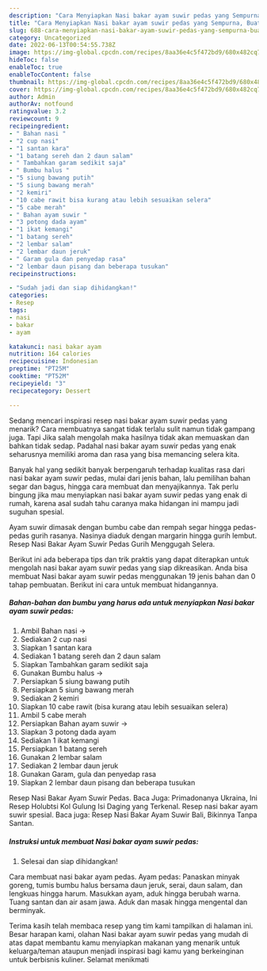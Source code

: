 ```yaml
---
description: "Cara Menyiapkan Nasi bakar ayam suwir pedas yang Sempurna, Buat Buka Puasa Menggugah Selera"
title: "Cara Menyiapkan Nasi bakar ayam suwir pedas yang Sempurna, Buat Buka Puasa Menggugah Selera"
slug: 688-cara-menyiapkan-nasi-bakar-ayam-suwir-pedas-yang-sempurna-buat-buka-puasa-menggugah-selera
category: Uncategorized
date: 2022-06-13T00:54:55.738Z
image: https://img-global.cpcdn.com/recipes/8aa36e4c5f472bd9/680x482cq70/nasi-bakar-ayam-suwir-pedas-foto-resep-utama.jpg
hideToc: false
enableToc: true
enableTocContent: false
thumbnail: https://img-global.cpcdn.com/recipes/8aa36e4c5f472bd9/680x482cq70/nasi-bakar-ayam-suwir-pedas-foto-resep-utama.jpg
cover: https://img-global.cpcdn.com/recipes/8aa36e4c5f472bd9/680x482cq70/nasi-bakar-ayam-suwir-pedas-foto-resep-utama.jpg
author: Admin
authorAv: notfound
ratingvalue: 3.2
reviewcount: 9
recipeingredient:
- " Bahan nasi "
- "2 cup nasi"
- "1 santan kara"
- "1 batang sereh dan 2 daun salam"
- " Tambahkan garam sedikit saja"
- " Bumbu halus "
- "5 siung bawang putih"
- "5 siung bawang merah"
- "2 kemiri"
- "10 cabe rawit bisa kurang atau lebih sesuaikan selera"
- "5 cabe merah"
- " Bahan ayam suwir "
- "3 potong dada ayam"
- "1 ikat kemangi"
- "1 batang sereh"
- "2 lembar salam"
- "2 lembar daun jeruk"
- " Garam gula dan penyedap rasa"
- "2 lembar daun pisang dan beberapa tusukan"
recipeinstructions:

- "Sudah jadi dan siap dihidangkan!"
categories:
- Resep
tags:
- nasi
- bakar
- ayam

katakunci: nasi bakar ayam 
nutrition: 164 calories
recipecuisine: Indonesian
preptime: "PT25M"
cooktime: "PT52M"
recipeyield: "3"
recipecategory: Dessert

---
```



Sedang mencari inspirasi resep nasi bakar ayam suwir pedas yang menarik? Cara membuatnya sangat tidak terlalu sulit namun tidak gampang juga. Tapi Jika salah mengolah maka hasilnya tidak akan memuaskan dan bahkan tidak sedap. Padahal nasi bakar ayam suwir pedas yang enak seharusnya memiliki aroma dan rasa yang bisa memancing selera kita.


Banyak hal yang sedikit banyak berpengaruh terhadap kualitas rasa dari nasi bakar ayam suwir pedas, mulai dari jenis bahan, lalu pemilihan bahan segar dan bagus, hingga cara membuat dan menyajikannya. Tak perlu bingung jika mau menyiapkan nasi bakar ayam suwir pedas yang enak di rumah, karena asal sudah tahu caranya maka hidangan ini mampu jadi suguhan spesial.

Ayam suwir dimasak dengan bumbu cabe dan rempah segar hingga pedas-pedas gurih rasanya. Nasinya diaduk dengan margarin hingga gurih lembut. Resep Nasi Bakar Ayam Suwir Pedas Gurih Menggugah Selera.


Berikut ini ada beberapa tips dan trik praktis yang dapat diterapkan untuk mengolah nasi bakar ayam suwir pedas yang siap dikreasikan. Anda bisa membuat Nasi bakar ayam suwir pedas menggunakan 19 jenis bahan dan 0 tahap pembuatan. Berikut ini cara untuk membuat hidangannya.

<!--inarticleads1-->

##### Bahan-bahan dan bumbu yang harus ada untuk menyiapkan Nasi bakar ayam suwir pedas:

1. Ambil  Bahan nasi -&gt;
1. Sediakan 2 cup nasi
1. Siapkan 1 santan kara
1. Sediakan 1 batang sereh dan 2 daun salam
1. Siapkan  Tambahkan garam sedikit saja
1. Gunakan  Bumbu halus -&gt;
1. Persiapkan 5 siung bawang putih
1. Persiapkan 5 siung bawang merah
1. Sediakan 2 kemiri
1. Siapkan 10 cabe rawit (bisa kurang atau lebih sesuaikan selera)
1. Ambil 5 cabe merah
1. Persiapkan  Bahan ayam suwir -&gt;
1. Siapkan 3 potong dada ayam
1. Sediakan 1 ikat kemangi
1. Persiapkan 1 batang sereh
1. Gunakan 2 lembar salam
1. Sediakan 2 lembar daun jeruk
1. Gunakan  Garam, gula dan penyedap rasa
1. Siapkan 2 lembar daun pisang dan beberapa tusukan


Resep Nasi Bakar Ayam Suwir Pedas. Baca Juga: Primadonanya Ukraina, Ini Resep Holubtsi Kol Gulung Isi Daging yang Terkenal. Resep nasi bakar ayam suwir spesial. Baca juga: Resep Nasi Bakar Ayam Suwir Bali, Bikinnya Tanpa Santan. 

<!--inarticleads2-->

##### Instruksi untuk membuat Nasi bakar ayam suwir pedas:


1. Selesai dan siap dihidangkan!

Cara membuat nasi bakar ayam pedas. Ayam pedas: Panaskan minyak goreng, tumis bumbu halus bersama daun jeruk, serai, daun salam, dan lengkuas hingga harum. Masukkan ayam, aduk hingga berubah warna. Tuang santan dan air asam jawa. Aduk dan masak hingga mengental dan berminyak. 

Terima kasih telah membaca resep yang tim kami tampilkan di halaman ini. Besar harapan kami, olahan Nasi bakar ayam suwir pedas yang mudah di atas dapat membantu kamu menyiapkan makanan yang menarik untuk keluarga/teman ataupun menjadi inspirasi bagi kamu yang berkeinginan untuk berbisnis kuliner. Selamat menikmati
